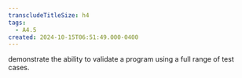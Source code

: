 ```yaml
---
transcludeTitleSize: h4
tags:
  - A4.5
created: 2024-10-15T06:51:49.000-0400
---
```

demonstrate the ability to validate a program using a full range of test cases.